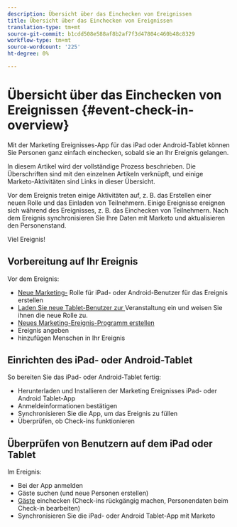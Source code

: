 ```yaml
---
description: Übersicht über das Einchecken von Ereignissen
title: Übersicht über das Einchecken von Ereignissen
translation-type: tm+mt
source-git-commit: b1cdd508e588af8b2af7f3d47804c460b48c8329
workflow-type: tm+mt
source-wordcount: '225'
ht-degree: 0%

---
```



# Übersicht über das Einchecken von Ereignissen {#event-check-in-overview}

Mit der Marketing Ereignisses-App für das iPad oder Android-Tablet können Sie Personen ganz einfach einchecken, sobald sie an Ihr Ereignis gelangen.

In diesem Artikel wird der vollständige Prozess beschrieben. Die Überschriften sind mit den einzelnen Artikeln verknüpft, und einige Marketo-Aktivitäten sind Links in dieser Übersicht.

Vor dem Ereignis treten einige Aktivitäten auf, z. B. das Erstellen einer neuen Rolle und das Einladen von Teilnehmern. Einige Ereignisse ereignen sich während des Ereignisses, z. B. das Einchecken von Teilnehmern. Nach dem Ereignis synchronisieren Sie Ihre Daten mit Marketo und aktualisieren den Personenstand.

Viel Ereignis!

## Vorbereitung auf Ihr Ereignis

Vor dem Ereignis:

* [Neue Marketing-](/help/marketo/product-docs/core-marketo-concepts/mobile-apps/event-check-in/grant-users-access-to-the-check-in-app.md) Rolle für iPad- oder Android-Benutzer für das Ereignis erstellen
* [Laden Sie neue Tablet-Benutzer zur ](/help/marketo/product-docs/core-marketo-concepts/mobile-apps/event-check-in/grant-users-access-to-the-check-in-app.md) Veranstaltung ein und weisen Sie ihnen die neue Rolle zu.
* [Neues Marketing-Ereignis-Programm erstellen](/help/marketo/product-docs/demand-generation/events/understanding-events/create-a-new-event-program.md)
* Ereignis angeben
* hinzufügen Menschen in Ihr Ereignis

## Einrichten des iPad- oder Android-Tablet

So bereiten Sie das iPad- oder Android-Tablet fertig:

* Herunterladen und Installieren der Marketing Ereignisses iPad- oder Android Tablet-App
* Anmeldeinformationen bestätigen
* Synchronisieren Sie die App, um das Ereignis zu füllen
* Überprüfen, ob Check-ins funktionieren

## Überprüfen von Benutzern auf dem iPad oder Tablet

Im Ereignis:

* Bei der App anmelden
* Gäste suchen (und neue Personen erstellen)
* [Gäste](/help/marketo/product-docs/core-marketo-concepts/mobile-apps/event-check-in/check-people-into-your-event-from-your-tablet.md)  einchecken (Check-ins rückgängig machen, Personendaten beim Check-in bearbeiten)
* Synchronisieren Sie die iPad- oder Android Tablet-App mit Marketo
